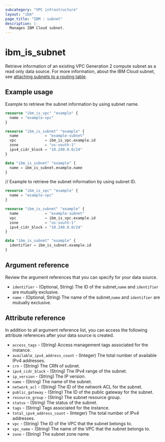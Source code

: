 ```yaml
---
subcategory: "VPC infrastructure"
layout: "ibm"
page_title: "IBM : subnet"
description: |-
  Manages IBM Cloud subnet.
---
```


# ibm_is_subnet
Retrieve information of an existing VPC Generation 2 compute subnet as a read only data source. For more information, about the IBM Cloud subnet, see [attaching subnets to a routing table](https://cloud.ibm.com/docs/vpc?topic=vpc-attach-subnets-routing-table).


## Example usage
Example to retrieve the subnet information by using subnet name.

```terraform
resource "ibm_is_vpc" "example" {
  name = "example-vpc"
}

resource "ibm_is_subnet" "example" {
  name            = "example-subnet"
  vpc             = ibm_is_vpc.example.id
  zone            = "us-south-1"
  ipv4_cidr_block = "10.240.0.0/24"
}

data "ibm_is_subnet" "example" {
  name = ibm_is_subnet.example.name
}

```
// Example to retrieve the subnet information by using subnet ID.

```terraform
resource "ibm_is_vpc" "example" {
  name = "example-vpc"
}

resource "ibm_is_subnet" "example" {
  name            = "example-subnet"
  vpc             = ibm_is_vpc.example.id
  zone            = "us-south-1"
  ipv4_cidr_block = "10.240.0.0/24"
}

data "ibm_is_subnet" "example" {
  identifier = ibm_is_subnet.example.id
}

```

## Argument reference
Review the argument references that you can specify for your data source. 

- `identifier` - (Optional, String) The ID of the subnet,`name` and `identifier` are mutually exclusive.
- `name` - (Optional, String) The name of the subnet,`name` and `identifier` are mutually exclusive.

## Attribute reference
In addition to all argument reference list, you can access the following attribute references after your data source is created. 

- `access_tags`  - (String) Access management tags associated for the instance.
- `available_ipv4_address_count` - (Integer) The total number of available IPv4 addresses.
- `crn` - (String) The CRN of subnet.
- `ipv4_cidr_block` -  (String) The IPv4 range of the subnet.
- `ip_version` - (String) The IP version.
- `name` - (String) The name of the subnet.
- `network_acl` - (String) The ID of the network ACL for the subnet.
- `public_gateway` - (String) The ID of the public gateway for the subnet.
- `resource_group` - (String) The subnet resource group.
- `status` - (String) The status of the subnet.
- `tags`  - (String) Tags associated for the instance.
- `total_ipv4_address_count` - (Integer) The total number of IPv4 addresses.
- `vpc` - (String) The ID of the VPC that the subnet belongs to.
- `vpc_name` - (String) The name of the VPC that the subnet belongs to.
- `zone` - (String) The subnet zone name.
